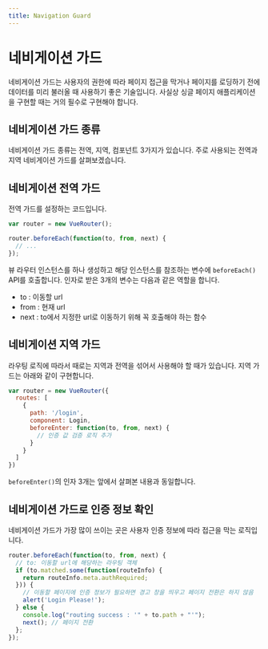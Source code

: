 ```yaml
---
title: Navigation Guard
---
```


# 네비게이션 가드

네비게이션 가드는 사용자의 권한에 따라 페이지 접근을 막거나 페이지를 로딩하기 전에 데이터를 미리 불러올 때 사용하기 좋은 기술입니다. 사실상 싱글 페이지 애플리케이션을 구현할 때는 거의 필수로 구현해야 합니다.

## 네비게이션 가드 종류

네비게이션 가드 종류는 전역, 지역, 컴포넌트 3가지가 있습니다. 주로 사용되는 전역과 지역 네비게이션 가드를 살펴보겠습니다.

## 네비게이션 전역 가드

전역 가드를 설정하는 코드입니다.

```js
var router = new VueRouter();

router.beforeEach(function(to, from, next) {
  // ...
});
```

뷰 라우터 인스턴스를 하나 생성하고 해당 인스턴스를 참조하는 변수에 `beforeEach()` API를 호출합니다. 인자로 받은 3개의 변수는 다음과 같은 역할을 합니다.

- to : 이동할 url
- from : 현재 url
- next : to에서 지정한 url로 이동하기 위해 꼭 호출해야 하는 함수

## 네비게이션 지역 가드

라우팅 로직에 따라서 때로는 지역과 전역을 섞어서 사용해야 할 때가 있습니다. 지역 가드는 아래와 같이 구현합니다.

```js
var router = new VueRouter({
  routes: [
    {
      path: '/login',
      component: Login,
      beforeEnter: function(to, from, next) {
        // 인증 값 검증 로직 추가
      }
    }
  ]
})
```

`beforeEnter()`의 인자 3개는 앞에서 살펴본 내용과 동일합니다.

## 네비게이션 가드로 인증 정보 확인

네비게이션 가드가 가장 많이 쓰이는 곳은 사용자 인증 정보에 따라 접근을 막는 로직입니다.

```js
router.beforeEach(function(to, from, next) {
  // to: 이동할 url에 해당하는 라우팅 객체
  if (to.matched.some(function(routeInfo) {
    return routeInfo.meta.authRequired;
  })) {
    // 이동할 페이지에 인증 정보가 필요하면 경고 창을 띄우고 페이지 전환은 하지 않음
    alert('Login Please!');
  } else {
    console.log("routing success : '" + to.path + "'");
    next(); // 페이지 전환
  };
});
```

